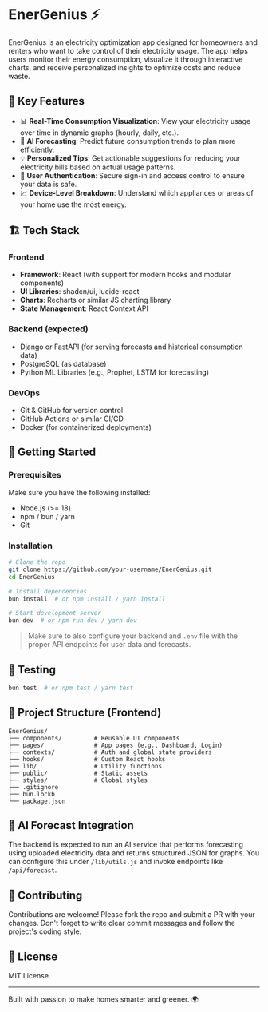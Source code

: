 # EnerGenius ⚡

EnerGenius is an electricity optimization app designed for homeowners and renters who want to take control of their electricity usage. The app helps users monitor their energy consumption, visualize it through interactive charts, and receive personalized insights to optimize costs and reduce waste.

## 🌟 Key Features

- 📊 **Real-Time Consumption Visualization**: View your electricity usage over time in dynamic graphs (hourly, daily, etc.).
- 🧠 **AI Forecasting**: Predict future consumption trends to plan more efficiently.
- 💡 **Personalized Tips**: Get actionable suggestions for reducing your electricity bills based on actual usage patterns.
- 🔐 **User Authentication**: Secure sign-in and access control to ensure your data is safe.
- 📈 **Device-Level Breakdown**: Understand which appliances or areas of your home use the most energy.

## 🏗️ Tech Stack

### Frontend
- **Framework**: React (with support for modern hooks and modular components)
- **UI Libraries**: shadcn/ui, lucide-react
- **Charts**: Recharts or similar JS charting library
- **State Management**: React Context API

### Backend (expected)
- Django or FastAPI (for serving forecasts and historical consumption data)
- PostgreSQL (as database)
- Python ML Libraries (e.g., Prophet, LSTM for forecasting)

### DevOps
- Git & GitHub for version control
- GitHub Actions or similar CI/CD
- Docker (for containerized deployments)

## 🚀 Getting Started

### Prerequisites
Make sure you have the following installed:
- Node.js (>= 18)
- npm / bun / yarn
- Git

### Installation

```bash
# Clone the repo
git clone https://github.com/your-username/EnerGenius.git
cd EnerGenius

# Install dependencies
bun install  # or npm install / yarn install

# Start development server
bun dev  # or npm run dev / yarn dev
```

> Make sure to also configure your backend and `.env` file with the proper API endpoints for user data and forecasts.

## 🧪 Testing

```bash
bun test  # or npm test / yarn test
```

## 📂 Project Structure (Frontend)

```
EnerGenius/
├── components/         # Reusable UI components
├── pages/              # App pages (e.g., Dashboard, Login)
├── contexts/           # Auth and global state providers
├── hooks/              # Custom React hooks
├── lib/                # Utility functions
├── public/             # Static assets
├── styles/             # Global styles
├── .gitignore
├── bun.lockb
└── package.json
```

## 🧠 AI Forecast Integration

The backend is expected to run an AI service that performs forecasting using uploaded electricity data and returns structured JSON for graphs. You can configure this under `/lib/utils.js` and invoke endpoints like `/api/forecast`.

## 🤝 Contributing

Contributions are welcome! Please fork the repo and submit a PR with your changes. Don't forget to write clear commit messages and follow the project's coding style.

## 📃 License

MIT License.

---

Built with passion to make homes smarter and greener. 🌍
